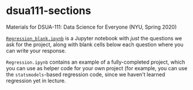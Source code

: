 # dsua111-sections

Materials for DSUA-111: Data Science for Everyone (NYU, Spring 2020)

[`Regression_blank.ipynb`](./blob/master/Regression_blank.ipynb) is a Jupyter notebook with *just* the questions we ask for the project, along with blank cells below each question where you can write your response.

`Regression.ipynb` contains an example of a fully-completed project, which you can use as helper code for your own project (for example, you can use the `statsmodels`-based regression code, since we haven't learned regression yet in lecture.
